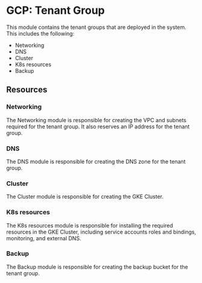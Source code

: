 # GCP: Tenant Group

This module contains the tenant groups that are deployed in the system. This includes the following:
- Networking
- DNS
- Cluster
- K8s resources
- Backup

## Resources

### Networking

The Networking module is responsible for creating the VPC and subnets required for the tenant group. It also reserves an IP address for the tenant group.


### DNS

The DNS module is responsible for creating the DNS zone for the tenant group.


### Cluster

The Cluster module is responsible for creating the GKE Cluster.


### K8s resources

The K8s resources module is responsible for installing the required resources in the GKE Cluster, including service accounts roles and bindings, monitoring, and external DNS.


### Backup

The Backup module is responsible for creating the backup bucket for the tenant group.
